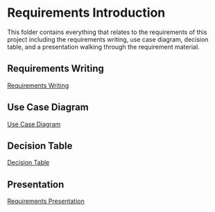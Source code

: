 # Requirements Introduction
This folder contains everything that relates to the requirements of this project including the requirements writing, use case diagram, decision table, and a presentation walking through the requirement material.
## Requirements Writing 
[Requirements Writing](RequirementsFinal.md)
## Use Case Diagram
[Use Case Diagram](UMLDiagram.png)
## Decision Table
[Decision Table](DecisionTable.md)
## Presentation
[Requirements Presentation]()
